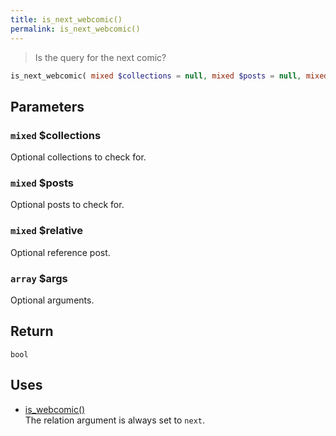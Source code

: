 ```yaml
---
title: is_next_webcomic()
permalink: is_next_webcomic()
---
```


> Is the query for the next comic?

```php
is_next_webcomic( mixed $collections = null, mixed $posts = null, mixed $relative = null, array $args = [] ) : bool
```

## Parameters

### `mixed` $collections
Optional collections to check for.

### `mixed` $posts
Optional posts to check for.

### `mixed` $relative
Optional reference post.

### `array` $args
Optional arguments.

## Return

`bool`

## Uses
- [is_webcomic()](is_webcomic())  
The relation argument is always set to `next`.
